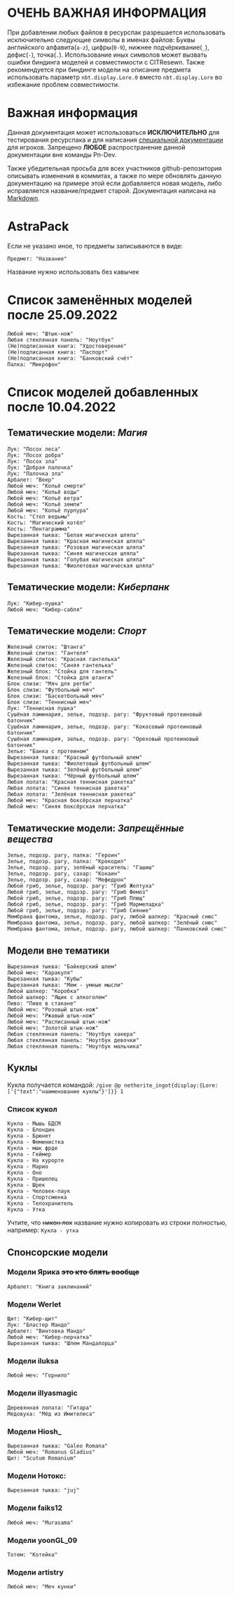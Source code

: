 # **ОЧЕНЬ ВАЖНАЯ ИНФОРМАЦИЯ**
При добавлении любых файлов в ресурспак разрешается использовать исключительно следующие символы в именах файлов: Буквы английского алфавита(`a-z`), цифры(`0-9`), нижнее подчёркивание(`_`), дефис(`-`), точка(`.`). Использование иных символов может вызвать ошибки биндинга моделей и совместимости с CITResewn. Также рекомендуется при биндинге модели на описание предмета использовать параметр `nbt.display.Lore.0` вместо `nbt.display.Lore` во избежание проблем совместимости.
# **Важная информация**
Данная документация может использоваться **ИСКЛЮЧИТЕЛЬНО** для тестирования ресурспака и для написания [специальной документации](https://www.astramine.net/%D1%80%D0%B5%D1%81%D1%83%D1%80%D1%81%D0%BF%D0%B0%D0%BA) для игроков. Запрещено **ЛЮБОЕ** распространение данной документации вне команды Рп-Dev. 

Также убедительная просьба для всех участников github-репозитория описывать изменения в коммитах, а также по мере обновлять данную документацию на примере этой если добавляется новая модель, либо исправляется название/предмет старой. Документация написана на [Markdown](https://ru.wikipedia.org/wiki/Markdown).

# AstraPack
Если не указано иное, то предметы записываются в виде:

    Предмет: "Название"
Название нужно использовать без кавычек
# Список заменённых моделей после 25.09.2022
    Любой меч: "Штык-нож"
    Любая стеклянная панель: "Ноутбук"
    (Не)подписанная книга: "Удостоверение"
    (Не)подписанная книга: "Паспорт"
    (Не)подписанная книга: "Банковский счёт"
    Палка: "Микрофон"
# Список моделей добавленных после 10.04.2022
## Тематические модели: *Магия*
    Лук: "Посох леса"
    Лук: "Посох добра"
    Лук: "Посох зла"
    Лук: "Добрая палочка"
    Лук: "Палочка зла"
    Арбалет: "Веер"
    Любой меч: "Копьё смерти"
    Любой меч: "Копьё воды"
    Любой меч: "Копьё ветра"
    Любой меч: "Копьё земли"
    Любой меч: "Копьё пурпура"
    Кость: "Стол ведьмы"
    Кость: "Магический котёл"
    Кость: "Пентаграмма"
    Вырезанная тыква: "Белая магическая шляпа"
    Вырезанная тыква: "Красная магическая шляпа"
    Вырезанная тыква: "Розовая магическая шляпа"
    Вырезанная тыква: "Синяя магическая шляпа"
    Вырезанная тыква: "Голубая магическая шляпа"
    Вырезанная тыква: "Фиолетовая магическая шляпа"
## Тематические модели: *Киберпанк*
    Лук: "Кибер-пушка"
    Любой меч: "Кибер-сабля"
## Тематические модели: *Спорт*
    Железный слиток: "Штанга"
    Железный слиток: "Гантеля"
    Железный слиток: "Красная гантелька"
    Железный слиток: "Синяя гантелька"
    Железный блок: "Стойка для гантель"
    Железный блок: "Стойка для штанги"
    Блок слизи: "Мяч для регби"
    Блок слизи: "Футбольный мяч"
    Блок слизи: "Баскетбольный мяч"
    Блок слизи: "Теннисный мяч"
    Лук: "Теннисная пушка"
    Сушёная ламинария, зелье, подозр. рагу: "Фруктовый протеиновый батончик"
    Сушёная ламинария, зелье, подозр. рагу: "Кокосовый протеиновый батончик"
    Сушёная ламинария, зелье, подозр. рагу: "Ореховый протеиновый батончик"
    Зелье: "Банка с протеином"
    Вырезанная тыква: "Красный футбольный шлем"
    Вырезанная тыква: "Фиолетовый футбольный шлем"
    Вырезанная тыква: "Зелёный футбольный шлем"
    Вырезанная тыква: "Чёрный футбольный шлем"
    Любая лопата: "Красная теннисная ракетка"
    Любая лопата: "Синяя теннисная ракетка"
    Любая лопата: "Зелёная теннисная ракетка"
    Любой меч: "Красная боксёрская перчатка"
    Любой меч: "Синяя боксёрская перчатка"
## Тематические модели: *Запрещённые вещества*
    Зелье, подозр. рагу, палка: "Героин"
    Зелье, подозр. рагу, палка: "Крокодил"
    Зелье, подозр. рагу, зелёный краситель: "Гашиш"
    Зелье, подозр. рагу, сахар: "Кокаин"
    Зелье, подозр. рагу, сахар: "Мефедрон"
    Любой гриб, зелье, подозр. рагу: "Гриб Желтуха"
    Любой гриб, зелье, подозр. рагу: "Гриб Фемоз"
    Любой гриб, зелье, подозр. рагу: "Гриб Плющ"
    Любой гриб, зелье, подозр. рагу: "Гриб Мармеладка"
    Любой гриб, зелье, подозр. рагу: "Гриб Сияние"
    Мембрана фантома, зелье, подозр. рагу, любой шалкер: "Красный снюс"
    Мембрана фантома, зелье, подозр. рагу, любой шалкер: "Зелёный снюс"
    Мембрана фантома, зелье, подозр. рагу, любой шалкер: "Панковский снюс"
## Модели вне тематики
    Вырезанная тыква: "Байкерский шлем"
    Любой меч: "Каракуля"
    Вырезанная тыква: "Кубы"
    Вырезанная тыква: "Мем - умные мысли"
    Любой шалкер: "Коробка"
    Любой шалкер: "Ящик с алкоголем"
    Пиво: "Пиво в стакане"
    Любой меч: "Розовый штык-нож"
    Любой меч: "Ржавый штык-нож"
    Любой меч: "Расписанный штык-нож"
    Любой меч: "Золотой штык-нож"
    Любая стеклянная панель: "Ноутбук хакера"
    Любая стеклянная панель: "Ноутбук девочки"
    Любая стеклянная панель: "Ноутбук мальчика"
## Куклы
Кукла получается командой: `/give @p netherite_ingot{display:{Lore:['{"text":"наименование куклы"}']}} 1`
### Список кукол
    Кукла - Мышь БДСМ
    Кукла - Блондин
    Кукла - Брюнет
    Кукла - Феминистка
    Кукла - мшк фрде
    Кукла - Геймер
    Кукла - На курорте
    Кукла - Марио
    Кукла - Оно
    Кукла - Пришелец
    Кукла - Шрек
    Кукла - Человек-паук
    Кукла - Спортсменка
    Кукла - Телохранитель
    Кукла - Утка
Учтите, что ~~никон лох~~ название нужно копировать из строки полностью, например: `Кукла - утка`
## Спонсорские модели
### Модели Ярика ~~это кто блять вообще~~
    Арбалет: "Книга заклинаний"
### Модели Werlet
    Щит: "Кибер-щит"
    Лук: "Бластер Мандо"
    Арбалет: "Винтовка Мандо"
    Любой меч: "Кибер-перчатка"
    Вырезанная тыква: "Шлем Мандалорца"
### Модели iluksa
    Любой меч: "Горнило"
### Модели illyasmagiс
    Деревянная лопата: "Гитара"
    Медовуха: "Мёд из Имителиса"
### Модели Hiosh_
    Вырезанная тыква: "Galeo Romana"
    Любой меч: "Romanus Gladius"
    Щит: "Scutum Romanium"
### Модели Нотокс:
    Вырезанная тыква: "juj"
### Модели faiks12
    Любой меч: "Murasama"
### Модели yoonGL_09
    Тотем: "Котейка"
### Модели artistry
    Любой меч: "Меч кунки"
